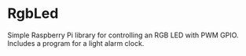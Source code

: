 # RgbLed
Simple Raspberry Pi library for controlling an RGB LED with PWM GPIO. Includes a program for a light alarm clock.
